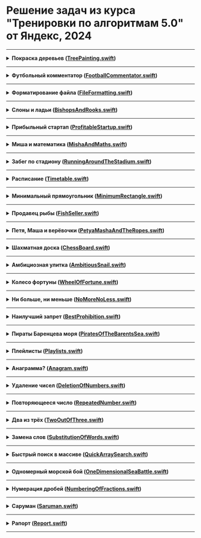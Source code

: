 # Решение задач из курса "Тренировки по алгоритмам 5.0" от Яндекс, 2024

----
<details>
<summary>
<b>Покраска деревьев (<a href="YandexAlgorithmsTraining-5.0/TreePainting.swift">TreePainting.swift</a>)</b>
</summary>

#### Условие
Вася и Маша участвуют в субботнике и красят стволы деревьев в белый цвет. Деревья растут вдоль улицы через равные промежутки в 1 метр. Одно из деревьев обозначено числом ноль, деревья по одну сторону занумерованы положительными числами 1,2 и т.д., а в другую — отрицательными −1,−2 и т.д. 

Ведро с краской для Васи установили возле дерева P, а для Маши — возле дерева Q. Ведра с краской очень тяжелые и Вася с Машей не могут их переставить, поэтому они окунают кисть в ведро и уже с этой кистью идут красить дерево. Краска на кисти из ведра Васи засыхает, когда он удаляется от ведра более чем на V метров, а из ведра Маши — на M метров. Определите, сколько деревьев может быть покрашено.

#### Формат ввода
В первой строке содержится два целых числа P и V — номер дерева, у которого стоит ведро Васи и на сколько деревьев он может от него удаляться. 
В второй строке содержится два целых числа Q и M — аналогичные данные для Маши.


#### Формат вывода
Выведите одно число — количество деревьев, которые могут быть покрашены.

</details>

______

<details>
<summary>
<b>Футбольный комментатор (<a href="YandexAlgorithmsTraining-5.0/FootballCommentator.swift">FootballCommentator.swift</a>)</b>
</summary>

#### Условие
Раунд плей-офф между двумя командами состоит из двух матчей. Каждая команда проводит по одному матчу «дома» и «в гостях». Выигрывает команда, забившая большее число мячей. Если же число забитых мячей совпадает, выигрывает команда, забившая больше мячей «в гостях». Если и это число мячей совпадает, матч переходит в дополнительный тайм или серию пенальти.

Вам дан счёт первого матча, а также счёт текущей игры (которая ещё не завершилась). Помогите комментатору сообщить, сколько голов необходимо забить первой команде, чтобы победить, не переводя игру в дополнительное время.

#### Формат ввода
В первой строке записан счёт первого мачта в формате G1:G2, где G1 — число мячей, забитых первой командой, а G2 — число мячей, забитых второй командой.
Во второй строке записан счёт второго (текущего) матча в аналогичном формате. Все числа в записи счёта не превышают 5.
В третьей строке записано число 1, если первую игру первая команда провела «дома», или 2, если «в гостях».

#### Формат вывода
Выведите единственное целое число — необходимое количество мячей.

</details>

_____

<details>
<summary>
<b>Форматирование файла (<a href="YandexAlgorithmsTraining-5.0/FileFormatting.swift">FileFormatting.swift</a>)</b>
</summary>

#### Условие
Петя - начинающий программист. Сегодня он написал код из n строк. 

К сожалению оказалось, что этот код трудно читать. Петя решил исправить это, добавив в различные места пробелы. А точнее, для i-й строки ему нужно добавить ровно ai пробелов.

Для добавления пробелов Петя выделяет строку и нажимает на одну из трёх клавиш: Space, Tab, и Backspace. При нажатии на Space в строку добавляется один пробел. При нажатии на Tab в строку добавляются четыре пробела. При нажатии на Backspace в строке удаляется один пробел. 

Ему хочется узнать, какое наименьшее количество клавиш придётся нажать, чтобы добавить необходимое количество пробелов в каждую строку. Помогите ему!

#### Формат ввода
Первая строка входных данных содержит одно целое положительное число n (1≤n≤10ˆ5) – количество строк в файле. 
Каждая из следующих n строк содержит одно целое неотрицательное число ai (0≤ai≤10ˆ9)– количество пробелов, которые нужно добавить в i-ю строку файла.

#### Формат вывода
Выведите одно число – минимальное количество нажатий, чтобы добавить в каждой строке необходимое количество пробелов.

</details>

_____

<details>
<summary>
<b>Слоны и ладьи (<a href="YandexAlgorithmsTraining-5.0/BishopsAndRooks.swift">BishopsAndRooks.swift</a>)</b>
</summary>

#### Условие
На шахматной доске стоят слоны и ладьи, необходимо посчитать, сколько клеток не бьется ни одной из фигур.

Шахматная доска имеет размеры 8 на 8. Ладья бьет все клетки горизонтали и вертикали, проходящих через клетку, где она стоит, до первой встретившейся фигуры. Слон бьет все клетки обеих диагоналей, проходящих через клетку, где он стоит, до первой встретившейся фигуры.

#### Формат ввода
В первых восьми строках ввода описывается шахматная доска. Первые восемь символов каждой из этих строк описывают состояние соответствующей горизонтали: символ B (заглавная латинская буква) означает, что в клетке стоит слон, символ R — ладья, символ * — что клетка пуста. После описания горизонтали в строке могут идти пробелы, однако длина каждой строки не превышает 250 символов. После описания доски в файле могут быть пустые строки.

#### Формат вывода
Выведите количество пустых клеток, которые не бьются ни одной из фигур.

</details>

_____

<details>
<summary>
<b>Прибыльный стартап (<a href="YandexAlgorithmsTraining-5.0/ProfitableStartup.swift">ProfitableStartup.swift</a>)</b>
</summary>

#### Условие
k друзей организовали стартап по производству укулеле для кошек. На сегодняшний день прибыль составила n рублей. Вы, как главный бухгалтер компании, хотите в каждый из ближайших d дней приписывать по одной цифре в конец числа, выражающего прибыль. При этом в каждый из дней прибыль должна делиться на k.

#### Формат ввода
В единственной строке входных данных через пробел записаны три числа: n, k, d — изначальная прибыль, количество учредителей компании и количество дней, которое вы собираетесь следить за прибылью (1≤n, k≤10ˆ9, 1≤d≤10ˆ5).  НЕ гарантируется, что n делится на k. 

#### Формат вывода
Выведите одно целое число x — прибыль компании через d дней. Первые цифры числа x должны совпадать с числом n. Все префиксы числа x, которые длиннее числа n на 1,2,…,d цифр, должны делиться на k. Если возможных ответов несколько, выведите любой из них. Если ответа не существует, выведите −1.

</details>

_____

<details>
<summary>
<b>Миша и математика (<a href="YandexAlgorithmsTraining-5.0/MishaAndMaths.swift">MishaAndMaths.swift</a>)</b>
</summary>

#### Условие
Миша сидел на занятиях математики в Высшей школе экономики и решал следующую задачу: дано n целых чисел и нужно расставить между ними знаки + и × так, чтобы результат полученного арифметического выражения был нечётным (например, между числами 5, 7, 2, можно расставить арифметические знаки следующим образом: 5×7+2=37). Так как примеры становились все больше и больше, а Миша срочно убегает в гости, от вас требуется написать программу решающую данную задачу.

#### Формат ввода
В первой строке содержится единственное число n (2≤n≤100_000). Во второй строке содержится n целых чисел ai, разделённых пробелами (−10ˆ9≤ai≤10ˆ9). Гарантируется, что решение существует.

#### Формат вывода
В одной строке выведите n−1 символ + или ×, в результате применения которых получается нечётный результат. (Для вывода используйте соответственно знаки «+» (ASCII код—43) и «x» (ASCII код—120), без кавычек).

</details>

_____

<details>
<summary>
<b>Забег по стадиону (<a href="YandexAlgorithmsTraining-5.0/RunningAroundTheStadium.swift">RunningAroundTheStadium.swift</a>)</b>
</summary>

#### Условие
Стадион представляет собой окружность длиной L метров, на которой отмечена точка старта. По стадиону бегают Кирилл и Антон. У каждого мальчика есть своя точка старта (она представляет собой расстояние в метрах от старта, отсчитанное по часовой стрелке) и своя скорость в метрах в секунду (положительная скорость означает, что мальчик бежит по часовой стрелке, отрицательная — что бежит против часовой, а нулевая — что он стоит на месте). 

Вам нужно сказать, через какое минимальное время мальчики окажутся на одинаковом расстоянии от точки старта. Обратите внимание, что в этот момент они могли находиться в разных точках. Расстоянием от точки A до точки B называется минимальное из расстояний, которое нужно пробежать из точки A по или против часовой стрелки, чтобы оказаться в B.

#### Формат ввода
В единственной строке вводится 5 целых чисел L, x1, v1, x2, v2 (1≤L≤10ˆ9, 0≤x1,x2<L, ∣v1∣,∣v2∣≤10ˆ9) — длины стадиона в метрах, начальная точка Кирилла, скорость Кирилла, начальная точка Антона, скорость Антона.

#### Формат вывода
В первой строке выведите слово «YES», если случится момент, когда мальчики будут на одинаковом расстоянии от старта, или «NO», если такого момента не произойдёт. 
Если ответ «YES», то во второй строке выведите одно вещественное число — через какое минимальное количество времени мальчики окажутся на одинаковом расстоянии от старта. 
Ваш ответ будет считаться правильным, если его абсолютная или относительная ошибка не превосходит 10ˆ-9.

</details>

_____

<details>
<summary>
<b>Расписание (<a href="YandexAlgorithmsTraining-5.0/Timetable.swift">Timetable.swift</a>)</b>
</summary>

#### Условие
Во всемирно известной фирме «Goondex», в которую устроился Илья, принято очень много работать, в частности, для сотрудников установлена шестидневная рабочая неделя. Но, в качестве бонуса, «Goondex» каждый год предлагает своим сотрудникам выбрать любой день недели в качестве выходного. В свою очередь, оставшиеся шесть дней недели будут рабочими. 

Илья сообразил, что с учётом государственных праздников (которые всегда являются выходными) с помощью правильного выбора выходного дня недели можно варьировать количество рабочих дней в году. Теперь он хочет знать, какой день недели ему следует выбрать в качестве выходного, чтобы отдыхать как можно больше дней в году, или, наоборот, демонстрировать чудеса трудолюбия, работая по максимуму.

#### Формат ввода
В первой строке входных данных находится одно целое число N (0 ≤ N ≤ 366) — количество государственных праздников. 
Во второй строке содержится одно целое число year (1800 ≤ year ≤ 2100) — год, в который необходимо помочь Илье. 
В каждой из последующих N строк расположено по паре чисел day month (day — целое число, month — слово, между day и month ровно один пробел), обозначающих, что день day месяца month является государственным праздником. 
В последней строке расположено слово day_of_week — день недели первого января в год year.
Гарантируется, что все даты указаны корректно (в том числе указанный день недели первого января действительно является днём недели первого января соответствующего года year) и все дни государственных праздников различны.

#### Формат вывода
Выведите через пробел два дня недели — лучший и худший варианты дней недели для выходного (то есть дни недели, для которых достигается соответственно максимальное и минимальное количество выходных дней в году). Если возможных вариантов ответа несколько, выведите любой из них.

</details>

_____

<details>
<summary>
<b>Минимальный прямоугольник (<a href="YandexAlgorithmsTraining-5.0/MinimumRectangle.swift">MinimumRectangle.swift</a>)</b>
</summary>

#### Условие
На клетчатой плоскости закрашено K клеток. Требуется найти минимальный по площади прямоугольник, со сторонами, параллельными линиям сетки, покрывающий все закрашенные клетки.

#### Формат ввода
Во входном файле, на первой строке, находится число K (1 ≤ K ≤ 100). На следующих K строках находятся пары чисел Xi и Yi — координаты закрашенных клеток (|Xi|, |Yi| ≤ 10ˆ9).

#### Формат вывода
Выведите в выходной файл координаты левого нижнего и правого верхнего углов прямоугольника.

</details>

_____

<details>
<summary>
<b>Продавец рыбы (<a href="YandexAlgorithmsTraining-5.0/FishSeller.swift">FishSeller.swift</a>)</b>
</summary>

#### Условие
Вася решил заняться торговлей рыбой. С помощью методов машинного обучения он предсказал цены на рыбу на N дней вперёд. Он решил, что в один день он купит рыбу, а в один из следующих дней — продаст (то есть совершит или ровно одну покупку и продажу или вообще не совершит покупок и продаж, если это не принесёт ему прибыли). К сожалению, рыба — товар скоропортящийся и разница между номером дня продажи и номером дня покупки не должна превышать K. 
Определите, какую максимальную прибыль получит Вася.

#### Формат ввода
В первой строке входных данных задаются числа N и K (1 ≤ N ≤ 10000, 1 ≤ K ≤ 100). 
Во второй строке задаются цены на рыбу в каждый из N дней. Цена — целое число, которое может находится в пределах от 1 до 10ˆ9.

#### Формат вывода
Выведите одно число — максимальную прибыль, которую получит Вася.

</details>

_____

<details>
<summary>
<b>Петя, Маша и верёвочки (<a href="YandexAlgorithmsTraining-5.0/PetyaMashaAndTheRopes.swift">PetyaMashaAndTheRopes.swift</a>)</b>
</summary>

#### Условие
На столе лежали две одинаковые верёвочки целой положительной длины. 
Петя разрезал одну из верёвочек на N частей, каждая из которых имеет целую положительную длину, так что на столе стало N+1 верёвочек. Затем в комнату зашла Маша и взяла одну из лежащих на столе верёвочек. По длинам оставшихся на столе N верёвочек определите, какую наименьшую длину может иметь верёвочка, взятая Машей.

#### Формат ввода
Первая строка входных данных содержит одно целое число N — количество верёвочек, оставшихся на столе (2 ≤ N ≤ 1000). Во второй строке содержится N целых чисел li — длины верёвочек (1 ≤ li ≤ 1000).

#### Формат вывода
Выведите одно целое число — наименьшую длину, которую может иметь верёвочка, взятая Машей.

</details>

_____

<details>
<summary>
<b>Шахматная доска (<a href="YandexAlgorithmsTraining-5.0/ChessBoard.swift">ChessBoard.swift</a>)</b>
</summary>

#### Условие
Из шахматной доски по границам клеток выпилили связную (не распадающуюся на части) фигуру без дыр. Требуется определить ее периметр.

#### Формат ввода
Сначала вводится число N (1 ≤ N ≤ 64) – количество выпиленных клеток. В следующих N строках вводятся координаты выпиленных клеток, разделенные пробелом (номер строки и столбца – числа от 1 до 8). Каждая выпиленная клетка указывается один раз.

#### Формат вывода
Выведите одно число – периметр выпиленной фигуры (сторона клетки равна единице).

</details>

_____

<details>
<summary>
<b>Амбициозная улитка (<a href="YandexAlgorithmsTraining-5.0/AmbitiousSnail.swift">AmbitiousSnail.swift</a>)</b>
</summary>

#### Условие
Домашний питомец мальчика Васи — улитка Петя. Петя обитает на бесконечном в обе стороны вертикальном столбе, который для удобства можно представить как числовую прямую. Изначально Петя находится в точке 0. 

Вася кормит Петю ягодами. У него есть n ягод, каждая в единственном экземпляре. Вася знает, что если утром он даст Пете ягоду с номером i, то поев и набравшись сил, за остаток дня Петя поднимется на ai единиц вверх по столбу, но при этом за ночь, потяжелев, съедет на bi единиц вниз. Параметры различных ягод могут совпадать. 

Пете стало интересно, а как оно там, наверху, и Вася взялся ему в этом помочь. Ближайшие n дней он будет кормить Петю ягодами из своего запаса таким образом, чтобы максимальная высота, на которой побывал Петя за эти n дней была максимальной. К сожалению, Вася не умеет программировать, поэтому он попросил вас о помощи. Найдите, максимальную высоту, на которой Петя сможет побывать за эти n дней и в каком порядке Вася должен давать Пете ягоды, чтобы Петя смог её достичь!

#### Формат ввода
В первой строке входных данных дано число n (1≤n≤5⋅10ˆ5) — количество ягод у Васи. В последующих n строках описываются параметры каждой ягоды. В i+1 строке дано два числа ai и bi (0≤ai,bi≤10ˆ9) — то, насколько поднимется улитка за день после того, как съест i ягоду и насколько опуститься за ночь.

#### Формат вывода
В первой строке выходных данных выведите единственное число — максимальную высоту, которую сможет достичь Петя, если Вася будет его кормить оптимальным образом. В следующей строке выведите n различных целых чисел от 1 до n — порядок, в котором Вася должен кормить Петю (i число в строке соответствует номеру ягоды, которую Вася должен дать Пете в i день чтобы Петя смог достичь максимальной высоты).

</details>

_____

<details>
<summary>
<b>Колесо фортуны (<a href="YandexAlgorithmsTraining-5.0/WheelOfFortune.swift">WheelOfFortune.swift</a>)</b>
</summary>

#### Условие
Развлекательный телеканал транслирует шоу «Колесо Фортуны». В процессе игры участники шоу крутят большое колесо, разделенное на сектора. В каждом секторе этого колеса записано число. После того как колесо останавливается, специальная стрелка указывает на один из секторов. Число в этом секторе определяет выигрыш игрока.

![Снимок экрана 2024-04-08 в 13 21 12](https://github.com/Konst-Is/YandexAlgorithmsTraining-5.0_2024/assets/125888284/6672d922-0990-419d-a7e6-ab43360738a3)

Юный участник шоу заметил, что колесо в процессе вращения замедляется из-за того, что стрелка задевает за выступы на колесе, находящиеся между секторами. Если колесо вращается с угловой скоростью v градусов в секунду, и стрелка, переходя из сектора X к следующему сектору, задевает за очередной выступ, то текущая угловая скорость движения колеса уменьшается на k градусов в секунду. При этом если v ≤ k, то колесо не может преодолеть препятствие и останавливается. Стрелка в этом случае будет указывать на сектор X.

Юный участник шоу собирается вращать колесо. Зная порядок секторов на колесе, он хочет заставить колесо вращаться с такой начальной скоростью, чтобы после остановки колеса стрелка указала на как можно большее число. Колесо можно вращать в любом направлении и придавать ему начальную угловую скорость от a до b градусов в секунду.

Требуется написать программу, которая по заданному расположению чисел в секторах, минимальной и максимальной начальной угловой скорости вращения колеса и величине замедления колеса при переходе через границу секторов вычисляет максимальный выигрыш.

#### Формат ввода
Первая строка входного файла содержит целое число n — количество секторов колеса (3 ≤ n ≤ 100).
Вторая строка входного файла содержит n положительных целых чисел, каждое из которых не превышает 1000 — числа, записанные в секторах колеса. Числа приведены в порядке следования секторов по часовой стрелке. Изначально стрелка указывает на первое число.
Третья строка содержит три целых числа: a, b и k (1 ≤ a ≤ b ≤ 10ˆ9, 1 ≤ k ≤ 10ˆ9).

#### Формат вывода
В выходном файле должно содержаться одно целое число — максимальный выигрыш.

</details>

_____

<details>
<summary>
<b>Ни больше, ни меньше (<a href="YandexAlgorithmsTraining-5.0/NoMoreNoLess.swift">NoMoreNoLess.swift</a>)</b>
</summary>

#### Условие
Дан массив целых положительных чисел a длины n. Разбейте его на минимально возможное количество отрезков, чтобы каждое число было не меньше длины отрезка которому оно принадлежит. Длиной отрезка считается количество чисел в нем.

Разбиение массива на отрезки считается корректным, если каждый элемент принадлежит ровно одному отрезку.

#### Формат ввода
Первая строка содержит одно целое число t (1 ≤ t ≤ 1 000) — количество наборов тестовых данных. Затем следуют t наборов тестовых данных.
Первая строка набора тестовых данных содержит одно целое число n (1 ≤ n ≤ 10ˆ5) — длину массива.
Следующая строка содержит n целых чисел a1, a2, …, an (1 ≤ ai ≤ n) — массив a.
Гарантируется, что сумма n по всем наборам тестовых данных не превосходит 2 ⋅ 10ˆ5.

#### Формат вывода
Для каждого набора тестовых данных в первой строке выведите число k — количество отрезков в вашем разбиении.
Затем в следующей строке выведите k чисел len1, len2, …, lenk

</details>

_____

<details>
<summary>
<b>Наилучший запрет (<a href="YandexAlgorithmsTraining-5.0/BestProhibition.swift">BestProhibition.swift</a>)</b>
</summary>

#### Условие
Константин и Михаил играют в настольную игру «Ярость Эльфов». В игре есть n рас и m классов персонажей. Каждый персонаж характеризуется своими расой и классом. Для каждой расы и каждого класса существует ровно один персонаж такой расы и такого класса. Сила персонажа i-й расы и j-го класса равна ai j, и обоим игрокам это прекрасно известно.

Сейчас Константин будет выбирать себе персонажа. Перед этим Михаил может запретить одну расу и один класс, чтобы Константин не мог выбирать персонажей, у которых такая раса или такой класс. Конечно же, Михаил старается, чтобы Константину достался как можно более слабый персонаж, а Константин, напротив, выбирает персонажа посильнее. Какие расу и класс следует запретить Михаилу?

#### Формат ввода
Первая строка содержит два целых числа n и m (2 ≤ n,m ≤ 1000) через пробел — количество рас и классов в игре «Ярость Эльфов», соответственно.
В следующих n строках содержится по m целых чисел через пробел. j-е число i-й из этих строк — это aij (1 ≤ aij ≤ 10ˆ9).

#### Формат вывода
В единственной строке выведите два целых числа через пробел — номер расы и номер класса, которые следует запретить Михаилу. Расы и классы нумеруются с единицы. Если есть несколько возможных ответов, выведите любой из них.

</details>

_____

<details>
<summary>
<b>Пираты Баренцева моря (<a href="YandexAlgorithmsTraining-5.0/PiratesOfTheBarentsSea.swift">PiratesOfTheBarentsSea.swift</a>)</b>
</summary>

#### Условие
Вася играет в настольную игру «Пираты Баренцева моря», которая посвящена морским битвам. Игровое поле представляет собой квадрат из N×N клеток, на котором расположено N кораблей (каждый корабль занимает одну клетку). 

Вася решил воспользоваться линейной тактикой, для этого ему необходимо выстроить все Nкораблей в одном столбце. За один ход можно передвинуть один корабль в одну из четырёх соседних по стороне клеток. Номер столбца, в котором будут выстроены корабли, не важен. Определите минимальное количество ходов, необходимых для построения кораблей в одном столбце. В начале и процессе игры никакие два корабля не могут находиться в одной клетке.

#### Формат ввода
В первой строке входных данных задаётся число N (1≤N≤100). 
В каждой из следующих N строк задаются координаты корабля: сначала номер строки, затем номер столбца (нумерация начинается с единицы).

#### Формат вывода
Выведите одно число — минимальное количество ходов, необходимое для построения.

</details>

_____

<details>
<summary>
<b>Плейлисты (<a href="YandexAlgorithmsTraining-5.0/Playlists.swift">Playlists.swift</a>)</b>
</summary>

#### Условие
Костя успешно прошел собеседование и попал на стажировку в отдел разработки сервиса «Музыка». 

Конкретно ему поручили такое задание — научиться подбирать плейлист для группы друзей, родственников или коллег. При этом нужно подобрать такой плейлист, в который входят исключительно нравящиеся всем членам группы песни. 

Костя очень хотел выполнить это задание быстро и качественно, но у него не получается. Помогите ему написать программу, которая составляет плейлист для группы людей.

#### Формат ввода
В первой строке расположено одно натуральное число n(1≤n≤2⋅10ˆ5), где n – количество человек в группе. 
В следующих 2⋅n строках идет описание любимых плейлистов членов группы. По 2 строки на каждого участника. 
В первой из этих 2-х строк расположено число ki — количество любимых треков i-го члена группы. В следующей строке расположено ki строк через пробел — названия любимых треков i-го участника группы. 
Каждый трек в плейлисте задан в виде строки, все строки уникальны, сумма длин строк не превосходит 2⋅10ˆ6. Строки содержат большие и маленькие латинские буквы и цифры.

#### Формат вывода
Выведите количество, а затем сам список песен через пробел — список треков, которые нравятся каждому участнику группы. Ответ необходимо отсортировать в лексикографическом порядке!

</details>

_____

<details>
<summary>
<b>Анаграмма? (<a href="YandexAlgorithmsTraining-5.0/Anagram.swift">Anagram.swift</a>)</b>
</summary>

#### Условие
Задано две строки, нужно проверить, является ли одна анаграммой другой. Анаграммой называется строка, полученная из другой перестановкой букв.

#### Формат ввода
Строки состоят из строчных латинских букв, их длина не превосходит 10ˆ5. Каждая записана в отдельной строке.

#### Формат вывода
Выведите "YES" если одна из строк является анаграммой другой и "NO" в противном случае.

</details>

_____

<details>
<summary>
<b>Удаление чисел (<a href="YandexAlgorithmsTraining-5.0/DeletionOfNumbers.swift">DeletionOfNumbers.swift</a>)</b>
</summary>

#### Условие
Дан массив a из n чисел. Найдите минимальное количество чисел, после удаления которых попарная разность оставшихся чисел по модулю не будет превышать 1, то есть после удаления ни одно число не должно отличаться от какого-либо другого более чем на 1.

#### Формат ввода
Первая строка содержит одно целое число n (1≤n≤2⋅10ˆ5) — количество элементов массива a.
Вторая строка содержит n целых чисел a1,a2,…,an (0≤ai≤10ˆ5) — элементы массива a.

#### Формат вывода
Выведите одно число — ответ на задачу.

</details>

_____

<details>
<summary>
<b>Повторяющееся число (<a href="YandexAlgorithmsTraining-5.0/RepeatedNumber.swift">RepeatedNumber.swift</a>)</b>
</summary>

#### Условие
Вам дана последовательность измерений некоторой величины. Требуется определить, повторялась ли какое-либо число, причём расстояние между повторами не превосходило k.

#### Формат ввода
В первой строке задаются два числа n и k (1 ≤ n, k ≤ 10ˆ5).
Во второй строке задаются n чисел, по модулю не превосходящих 10ˆ9.

#### Формат вывода
Выведите YES, если найдется повторяющееся число и расстояние между повторами не превосходит k и NO в противном случае.

</details>

_____

<details>
<summary>
<b>Два из трёх (<a href="YandexAlgorithmsTraining-5.0/TwoOutOfThree.swift">TwoOutOfThree.swift</a>)</b>
</summary>

#### Условие
Вам даны три списка чисел. Найдите все числа, которые встречаются хотя бы в двух из трёх списков.

#### Формат ввода
Во входных данных описывается три списка чисел. Первая строка каждого описания списка состоит из длины списка n (1 ≤ n ≤ 1000). Вторая строка описания содержит список натуральных чисел, записанных через пробел. Числа не превосходят 10ˆ9.

#### Формат вывода
Выведите все числа, которые содержатся хотя бы в двух списках из трёх, в порядке возрастания. Обратите внимание, что каждое число необходимо выводить только один раз.

</details>

_____

<details>
<summary>
<b>Замена слов (<a href="YandexAlgorithmsTraining-5.0/SubstitutionOfWords.swift">SubstitutionOfWords.swift</a>)</b>
</summary>

#### Условие
С целью экономии чернил в картридже принтера было принято решение укоротить некоторые слова в тексте. Для этого был составлен словарь слов, до которых можно сокращать более длинные слова. Слово из текста можно сократить, если в словаре найдется слово, являющееся началом слова из текста. Например, если в списке есть слово "лом", то слова из текста "ломбард", "ломоносов" и другие слова, начинающиеся на "лом", можно сократить до "лом".

Если слово из текста можно сократить до нескольких слов из словаря, то следует сокращать его до самого короткого слова.

#### Формат ввода
В первой строке через пробел вводятся слова из словаря, слова состоят из маленьких латинских букв. Гарантируется, что словарь не пуст и количество слов в словаре не превышает 1000, а длина слов — 100 символов.
Во второй строке через пробел вводятся слова текста (они также состоят только из маленьких латинских букв). Количество слов в тексте не превосходит 10ˆ5, а суммарное количество букв в них — 10ˆ6.

#### Формат вывода
Выведите текст, в котором осуществлены замены.

</details>

_____

<details>
<summary>
<b>Быстрый поиск в массиве (<a href="YandexAlgorithmsTraining-5.0/QuickArraySearch.swift">QuickArraySearch.swift</a>)</b>
</summary>

#### Условие
Дан массив из N целых чисел. Все числа от −10ˆ9 до 10ˆ9.
Нужно максимально быстро отвечать на запросы вида “Cколько чисел имеют значения от L до R?”. Алгоритм должен быть быстрее чем O(N).

#### Формат ввода
Число N (1≤N≤10ˆ5). Далее N целых чисел. 
Затем число запросов K (1≤K≤10ˆ5). 
Далее K пар чисел L,R (−10ˆ9≤L≤R≤10ˆ9) — собственно запросы.

#### Формат вывода
Выведите K чисел — ответы на запросы.

</details>

_____

<details>
<summary>
<b>Одномерный морской бой (<a href="YandexAlgorithmsTraining-5.0/OneDimensionalSeaBattle.swift">OneDimensionalSeaBattle.swift</a>)</b>
</summary>

#### Условие
Поле в игре в одномерный морской бой имеет размеры 1×n. Ваша задача — найти такое максимальное k, что на поле можно расставить один корабль размера 1×k, два корабля размера 1×(k−1), …, k кораблей размера 1×1, причем корабли, как и в обычном морском бое, не должны касаться друг друга и пересекаться.

#### Формат ввода
В единственной строке входных данных дано число n — количество клеток поля (0≤n≤10ˆ18).

#### Формат вывода
Выведите единственное число — такое максимальное k, что можно расставить корабли, как описано в условии.

</details>

_____

<details>
<summary>
<b>Нумерация дробей (<a href="YandexAlgorithmsTraining-5.0/NumberingOfFractions.swift">NumberingOfFractions.swift</a>)</b>
</summary>

#### Условие
Георг Кантор доказал, что множество всех рациональных чисел счетно (т.е. все рациональные числа можно пронумеровать).

Чтобы упорядочить дроби необходимо их положить в таблицу, как показано на рисунке. В строку с номером i этой матрицы по порядку записаны дроби с числителем i, а в столбец с номером j дроби с знаменателем j.

![Снимок экрана 2024-04-08 в 13 10 34](https://github.com/Konst-Is/YandexAlgorithmsTraining-5.0_2024/assets/125888284/7bb34142-6aaa-4808-9fd7-0632c747ca4a)

Дальше необходимо выписать все дроби в том порядке, как показано на рисунке стрелками. 

Вам требуется по числу n найти числитель и знаменатель n-ой дроби.

#### Формат ввода
Во входном файле дано число n (1 ≤ n ≤ 10ˆ18) — порядковый номер дроби в последовательности.

#### Формат вывода
В выходной файл требуется вывести через символ / два числа: числитель и знаменатель соответствующей дроби.

</details>

_____

<details>
<summary>
<b>Саруман (<a href="YandexAlgorithmsTraining-5.0/Saruman.swift">Saruman.swift</a>)</b>
</summary>

#### Условие
Как известно, Саруман Радужный очень любит порядок. Поэтому все полки его войска стоят друг за другом, причем каждый следующий полк содержит количество орков не меньше, чем предыдущий.

Перед тем как напасть на Хельмову Падь, Саруман решил провести несколько вылазок для разведки. Чтобы его отряды никто не заметил, он решил каждый раз отправлять несколько подряд идущих полков так, чтобы суммарное количество орков в них было равно определенному числу. Так как это всего лишь разведка, каждый полк после вылазки возвращается на свое место. Задачу выбрать нужные полки он поручил Гриме Змеиному Языку. А Грима не поскупится на вознаграждение, если вы ему поможете.

#### Формат ввода
В первой строке входного файла находится два целых числа: n (1 ≤ n ≤ 2⋅10ˆ5) — количество полков и m (1 ≤ m ≤ 2⋅10ˆ5) – количество предстоящих вылазок.
В следующей строке записано n чисел ai, где ai — число орков в i-ом полке (1 ≤ ai ≤ 10ˆ9, ai ≤ ai+1).
Далее в m строках записаны запросы вида: количество полков l (1 ≤ l ≤ n), которые должны будут отправиться в эту вылазку, и суммарное количество орков в этих полках s (1 ≤ s ≤ 2⋅10ˆ16).

#### Формат вывода
Для каждого запроса выведите номер полка, с которого начнутся те l, которые необходимо отправить на вылазку. Если таких полков несколько, выведите любой. Если же так выбрать полки нельзя, выведите -1.

</details>

_____

<details>
<summary>
<b>Рапорт (<a href="YandexAlgorithmsTraining-5.0/Report.swift">Report.swift</a>)</b>
</summary>

#### Условие
Верс нужно подготовить рапорт о последнем боевом вылете. Она уже сочинила в голове текст, осталось лишь его записать. Рапорт будет состоять из двух частей: первая будет содержать nслов, i-е из которых состоит из ai букв, вторая — m слов, j-е из которых состоит из bj букв. Язык Крии не содержит никаких знаков препинания. Верс должна записать рапорт на клетчатом рулоне бумаги, шириной w клеток. Так как рапорт состоит из двух частей, она разделит вертикальной чертой рулон на две части целой ширины, после чего в левой части напишет первую часть, а в правой — вторую. 

Обе части рапорта записываются аналогично, каждая на своей части рулона. Одна буква слова занимает ровно одну клетку. Первое слово записывается в первой строке рулона, начиная с самой левой клетки этой части рулона. Каждое следующее слово, если это возможно, должно быть записано в той же строке, что и предыдущее, и быть отделено от него ровно одной пустой клеткой. Иначе, оно пишется в следующей строке, начиная с самой левой клетки. Если ширина части рулона меньше, чем длина какого-то слова, которое должно быть написано в этой части, написать эту часть рапорта на части рулона такой ширины невозможно. 

Гарантируется, что можно провести вертикальную черту так, что обе части рапорта возможно написать. Верс хочет провести вертикальную черту так, чтобы длина рулона, которой хватит, чтобы написать рапорт, была минимальна. Помогите ей найти эту минимальную длину.

#### Формат ввода
В первой строке даны три целых числа w, n и m — ширина рулона, количество слов в первой и второй части рапорта (1≤w≤10ˆ9; 1≤n,m≤10ˆ5).
В следующей строке дано n целых чисел ai — длина i-го слова первой части рапорта 1≤ai≤10ˆ9.
В следующей строке дано m целых чисел bj — длина j-го слова второй части рапорта 1≤bj≤109.
Гарантируется, что возможно провести черту так, что обе части рапорта возможно написать.

#### Формат вывода
В единственной строке выведите одно целое число — минимальную длину рулона, которой достаточно, чтобы написать рапорт.

</details>

_____
